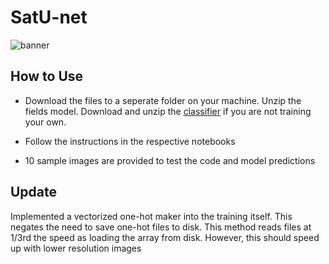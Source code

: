 # SatU-net

![banner](https://i.imgur.com/eAbXQQG.png "Example")

## How to Use
* Download the files to a seperate folder on your machine. Unzip the fields model. Download and unzip the [classifier](https://drive.google.com/file/d/1Ws9Ync7Tragwy_Yc-jnGucnebWJq5gTd/view?usp=sharing) if you are not training your own.

* Follow the instructions in the respective notebooks
* 10 sample images are provided to test the code and model predictions

## Update
Implemented a vectorized one-hot maker into the training itself. This negates the need to save one-hot files to disk.
This method reads files at 1/3rd the speed as loading the array from disk. However, this should speed up with lower resolution images

